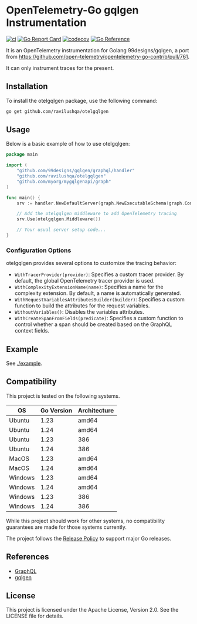 # OpenTelemetry-Go gqlgen Instrumentation

[![ci](https://github.com/ravilushqa/otelgqlgen/actions/workflows/ci.yaml/badge.svg?branch=main)](https://github.com/ravilushqa/otelgqlgen/actions/workflows/ci.yaml)
[![Go Report Card](https://goreportcard.com/badge/github.com/ravilushqa/otelgqlgen)](https://goreportcard.com/report/github.com/ravilushqa/otelgqlgen)
[![codecov](https://codecov.io/gh/ravilushqa/otelgqlgen/branch/main/graph/badge.svg?token=4LXALH3K72)](https://codecov.io/gh/ravilushqa/otelgqlgen)
[![Go Reference](https://pkg.go.dev/badge/github.com/ravilushqa/otelgqlgen.svg)](https://pkg.go.dev/github.com/ravilushqa/otelgqlgen)

It is an OpenTelemetry instrumentation for Golang 99designs/gqlgen, a port from https://github.com/open-telemetry/opentelemetry-go-contrib/pull/761.

It can only instrument traces for the present.

## Installation

To install the otelgqlgen package, use the following command:

```bash
go get github.com/ravilushqa/otelgqlgen
```

## Usage

Below is a basic example of how to use otelgqlgen:

```go
package main

import (
    "github.com/99designs/gqlgen/graphql/handler"
    "github.com/ravilushqa/otelgqlgen"
    "github.com/myorg/mygqlgenapi/graph"
)

func main() {
    srv := handler.NewDefaultServer(graph.NewExecutableSchema(graph.Config{Resolvers: &graph.Resolver{}}))

    // Add the otelgqlgen middleware to add OpenTelemetry tracing
    srv.Use(otelgqlgen.Middleware())

    // Your usual server setup code...
}
```

### Configuration Options

otelgqlgen provides several options to customize the tracing behavior:

- `WithTracerProvider(provider)`: Specifies a custom tracer provider. By default, the global OpenTelemetry tracer provider is used.
- `WithComplexityExtensionName(name)`: Specifies a name for the complexity extension. By default, a name is automatically generated.
- `WithRequestVariablesAttributesBuilder(builder)`: Specifies a custom function to build the attributes for the request variables.
- `WithoutVariables()`: Disables the variables attributes.
- `WithCreateSpanFromFields(predicate)`: Specifies a custom function to control whether a span should be created based on the GraphQL context fields.

## Example

See [./example](./example).

## Compatibility

This project is tested on the following systems.

| OS      | Go Version | Architecture |
| ------- |------------| ------------ |
| Ubuntu  | 1.23       | amd64        |
| Ubuntu  | 1.24       | amd64        |
| Ubuntu  | 1.23       | 386          |
| Ubuntu  | 1.24       | 386          |
| MacOS   | 1.23       | amd64        |
| MacOS   | 1.24       | amd64        |
| Windows | 1.23       | amd64        |
| Windows | 1.24       | amd64        |
| Windows | 1.23       | 386          |
| Windows | 1.24       | 386          |

While this project should work for other systems, no compatibility guarantees
are made for those systems currently.

The project follows the [Release Policy](https://golang.org/doc/devel/release#policy) to support major Go releases.


## References

- [GraphQL](https://graphql.org/)
- [gqlgen](https://gqlgen.com)

## License

This project is licensed under the Apache License, Version 2.0. See the LICENSE file for details.

